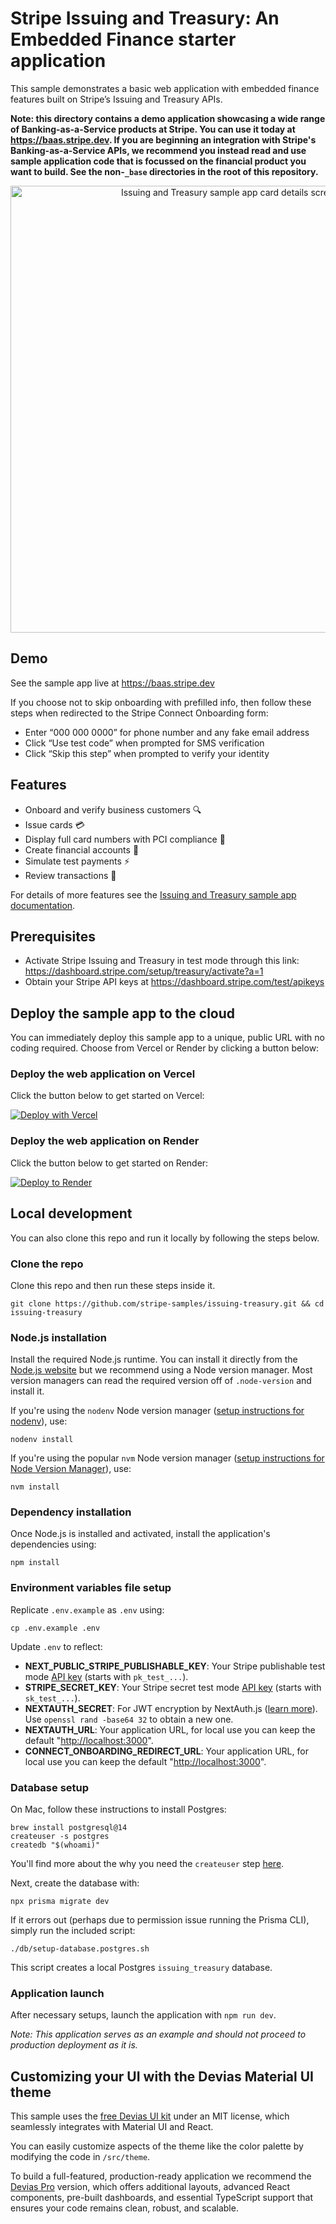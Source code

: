 # Stripe Issuing and Treasury: An Embedded Finance starter application

This sample demonstrates a basic web application with embedded finance features built on Stripe’s Issuing and Treasury APIs.

**Note: this directory contains a demo application showcasing a wide range of Banking-as-a-Service products at Stripe. You can use it today at https://baas.stripe.dev. If you are beginning an integration with Stripe's Banking-as-a-Service APIs, we recommend you instead read and use sample application code that is focussed on the financial product you want to build. See the non-`_base` directories in the root of this repository.**

<p align="center">
  <img width="715" alt="Issuing and Treasury sample app card details screenshot" src="https://github.com/stripe-samples/issuing-treasury/assets/103917180/5acecf09-d65d-499c-9171-eb187656dd2b" />
</p>

## Demo

See the sample app live at <https://baas.stripe.dev>

If you choose not to skip onboarding with prefilled info, then follow these steps when redirected to the Stripe Connect Onboarding form:

- Enter “000 000 0000” for phone number and any fake email address
- Click “Use test code” when prompted for SMS verification
- Click “Skip this step” when prompted to verify your identity

## Features

- Onboard and verify business customers 🔍
- Issue cards 💳
- Display full card numbers with PCI compliance 🔢
- Create financial accounts 🏦
- Simulate test payments ⚡
- Review transactions 📃

For details of more features see the [Issuing and Treasury sample app documentation](https://stripe.com/docs/baas/start-integration/sample-app).

## Prerequisites

- Activate Stripe Issuing and Treasury in test mode through this link: <https://dashboard.stripe.com/setup/treasury/activate?a=1>
- Obtain your Stripe API keys at <https://dashboard.stripe.com/test/apikeys>

## Deploy the sample app to the cloud
You can immediately deploy this sample app to a unique, public URL with no coding required. Choose from Vercel or Render by clicking a button below:

### Deploy the web application on Vercel

Click the button below to get started on Vercel:

[![Deploy with Vercel](https://vercel.com/button)](https://vercel.com/new/clone?repository-url=https%3A%2F%2Fgithub.com%2Fstripe-samples%2Fissuing-treasury%2F_base&env=NEXT_PUBLIC_STRIPE_PUBLISHABLE_KEY_US,NEXT_PUBLIC_STRIPE_PUBLISHABLE_KEY_UK,NEXT_PUBLIC_STRIPE_PUBLISHABLE_KEY_EU,STRIPE_SECRET_KEY_US,STRIPE_SECRET_KEY_UK,STRIPE_SECRET_KEY_EU,NEXTAUTH_SECRET&project-name=issuing-treasury&demo-title=Stripe%20BaaS%20demo%20app&demo-description=Full-stack%20financial%20services%20for%20your%20business%2C%20with%20Stripe%20Issuing%20and%20Treasury&repository-name=issuing-treasury&stores=%5B%7B%22type%22%3A%22postgres%22%7D%5D)

### Deploy the web application on Render

Click the button below to get started on Render:

[![Deploy to Render](https://render.com/images/deploy-to-render-button.svg)](https://stripe.com/docs/baas/start-integration/sample-app?ui=copy-sample-app&copy-sample-app-tabs=no-code-deployment#choose-how-to-deploy-the-app)

## Local development

You can also clone this repo and run it locally by following the steps below.

### Clone the repo

Clone this repo and then run these steps inside it.

    git clone https://github.com/stripe-samples/issuing-treasury.git && cd issuing-treasury

### Node.js installation

Install the required Node.js runtime. You can install it directly from the [Node.js website](https://nodejs.org/en/download/releases)
but we recommend using a Node version manager. Most version managers can read the required version off of `.node-version`
and install it.

If you're using the `nodenv` Node version manager ([setup instructions for nodenv](https://github.com/nodenv/nodenv#installation)), use:

    nodenv install

If you're using the popular `nvm` Node version manager ([setup instructions for Node Version Manager](https://github.com/nvm-sh/nvm#installing-and-updating)), use:

    nvm install

### Dependency installation

Once Node.js is installed and activated, install the application's dependencies using:

    npm install

### Environment variables file setup

Replicate `.env.example` as `.env` using:

    cp .env.example .env

Update `.env` to reflect:

- **NEXT_PUBLIC_STRIPE_PUBLISHABLE_KEY**: Your Stripe publishable test mode [API key](https://dashboard.stripe.com/test/apikeys) (starts with `pk_test_...`).
- **STRIPE_SECRET_KEY**: Your Stripe secret test mode [API key](https://dashboard.stripe.com/test/apikeys) (starts with `sk_test_...`).
- **NEXTAUTH_SECRET**: For JWT encryption by NextAuth.js ([learn more](https://next-auth.js.org/configuration/options#nextauth_secret)). Use `openssl rand -base64 32` to obtain a new one.
- **NEXTAUTH_URL**: Your application URL, for local use you can keep the default "<http://localhost:3000>".
- **CONNECT_ONBOARDING_REDIRECT_URL**: Your application URL, for local use you can keep the default "<http://localhost:3000>".

### Database setup

On Mac, follow these instructions to install Postgres:

    brew install postgresql@14
    createuser -s postgres
    createdb "$(whoami)"

You'll find more about the why you need the `createuser` step [here](https://stackoverflow.com/a/15309551).

Next, create the database with:

    npx prisma migrate dev

If it errors out (perhaps due to permission issue running the Prisma CLI), simply run the included script:

    ./db/setup-database.postgres.sh

This script creates a local Postgres `issuing_treasury` database.

### Application launch

After necessary setups, launch the application with `npm run dev`.

*Note: This application serves as an example and should not proceed to production deployment as it is.*

## Customizing your UI with the Devias Material UI theme

This sample uses the [free Devias UI kit](https://github.com/devias-io/material-kit-react) under an MIT license, which seamlessly integrates with Material UI and React.

You can easily customize aspects of the theme like the color palette by modifying the code in `/src/theme`.

To build a full-featured, production-ready application we recommend the [Devias Pro](https://material-kit-pro-react.devias.io/) version, which offers additional layouts, advanced React components, pre-built dashboards, and essential TypeScript support that ensures your code remains clean, robust, and scalable.
